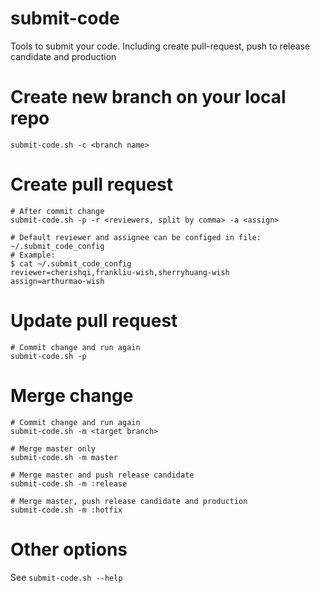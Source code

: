 # submit-code
Tools to submit your code. Including create pull-request, push to release candidate and production

# Create new branch on your local repo

``` shell
submit-code.sh -c <branch name>
```

# Create pull request

``` shell
# After commit change
submit-code.sh -p -r <reviewers, split by comma> -a <assign>

# Default reviewer and assignee can be configed in file: ~/.submit_code_config
# Example:
$ cat ~/.submit_code_config
reviewer=cherishqi,frankliu-wish,sherryhuang-wish
assign=arthurmao-wish
```

# Update pull request

``` shell
# Commit change and run again
submit-code.sh -p
```

# Merge change

``` shell
# Commit change and run again
submit-code.sh -m <target branch>

# Merge master only
submit-code.sh -m master

# Merge master and push release candidate
submit-code.sh -m :release

# Merge master, push release candidate and production
submit-code.sh -m :hotfix
```

# Other options

See `submit-code.sh --help`
